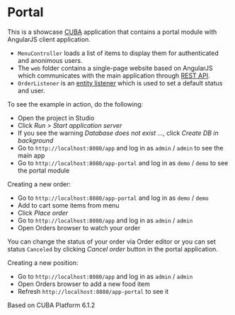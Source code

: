 # Portal

This is a showcase [CUBA](https://www.cuba-platform.com) application that contains a portal module with AngularJS client application.

* `MenuController` loads a list of items to display them for authenticated and anonimous users.
* The `web` folder contains a single-page website based on AngularJS which communicates with the main application through [REST API](https://doc.cuba-platform.com/manual-6.1/rest_api.html).
* `OrderListener` is an [entity listener](https://doc.cuba-platform.com/manual-6.1/entity_listeners.html) which is used to set a default status and user.

To see the example in action, do the following:

* Open the project in Studio
* Click *Run > Start application server*
* If you see the warning *Database does not exist ...*, click *Create DB in background*
* Go to `http://localhost:8080/app` and log in as `admin` / `admin` to see the main app
* Go to `http://localhost:8080/app-portal` and log in as `demo` / `demo` to see the portal module

Creating a new order:

* Go to `http://localhost:8080/app-portal` and log in as `demo` / `demo`
* Add to cart some items from menu
* Click *Place order*
* Go to `http://localhost:8080/app` and log in as `admin` / `admin`
* Open Orders browser to watch your order

You can change the status of your order via Order editor or you can set status `Canceled` by clicking *Cancel order* button in the portal application.

Creating a new position:

* Go to `http://localhost:8080/app` and log in as `admin` / `admin`
* Open Orders browser to add a new food item
* Refresh `http://localhost:8080/app-portal` to see it

Based on CUBA Platform 6.1.2

